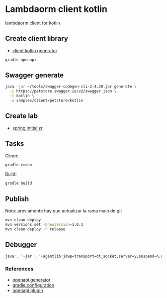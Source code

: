 # Lambdaorm client kotlin

lambdaorm client for kotlin

## Create client library

- [client kotlin generator](https://openapi-generator.tech/docs/generators/kotlin)

```sh
gradle openapi
```

## Swagger generate

```sh
java -jar ~/tools/swagger-codegen-cli-2.4.30.jar generate \
  -i https://petstore.swagger.io/v2/swagger.json \
  -l kotlin \
  -o samples/client/petstore/kotlin
```

## Create lab

- [spring initializr](https://start.spring.io/#!type=gradle-project-kotlin&language=kotlin&platformVersion=3.0.4&packaging=jar&jvmVersion=17&groupId=io.github.flaviolionelrita&artifactId=lambdaorm.client.lab&name=lambdaorm.client.lab&description=lambdaorm%20client%20for%20kotlin&packageName=io.github.flaviolionelrita.lambdaorm.client.lab)

## Tasks

Clean:

```sh
gradle crean
```

Build:

```sh
gradle build
```

## Publish

Nota: previamente hay que actualizar la rama main de git

```sh
mvn clean deploy
mvn versions:set -DnewVersion=1.0.1
mvn clean deploy -P release
```


## Debugger

```sh
java', '-jar', '-agentlib:jdwp=transport=dt_socket,server=y,suspend=n,address=*:5005', 'build/libs/lambdaorm.client-1.0.0.jar
```

### References

- [openapi generator](https://openapi-generator.tech/)
- [gradle configuration](https://openapi-generator.tech/docs/configuration/)
- [openapi plugin](https://github.com/OpenAPITools/openapi-generator/tree/master/modules/openapi-generator-gradle-plugin)
